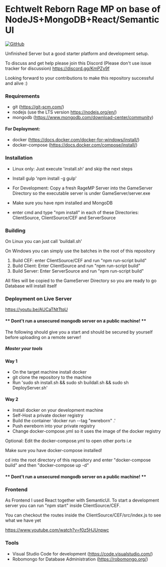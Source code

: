 # Echtwelt Reborn Rage MP on base of NodeJS+MongoDB+React/SemanticUI

[![GitHub](https://img.shields.io/github/license/xzessmedia/EchtweltRageMP.svg)](#)

Unfinished Server but a good starter platform and development setup.

To discuss and get help please join this Discord (Please don't use issue tracker for discussion)
https://discord.gg/KmPZy9f

Looking forward to your contributions to make this repository successful and alive :)

### Requirements
- git (https://git-scm.com/)
- nodejs (use the LTS version https://nodejs.org/en/)
- mongodb (https://www.mongodb.com/download-center/community)

#### For Deployment:
- docker (https://docs.docker.com/docker-for-windows/install/)
- docker-compose (https://docs.docker.com/compose/install/)

### Installation
- Linux only: Just execute 'install.sh' and skip the next steps

- Install gulp 'npm install -g gulp'
- For Development: Copy a fresh RageMP Server into the GameServer Directory so the executable server is under GameServer/server.exe
- Make sure you have npm installed and MongoDB
- enter cmd and type "npm install" in each of these Directories: ClientSource, ClientSource/CEF and ServerSource

### Building
On Linux you can just call 'buildall.sh'

On Windows you can simply use the batches in the root of this repository

1. Build CEF: enter ClientSource/CEF and run "npm run-script build"
2. Build Client: Enter ClientSource and run "npm run-script build"
3. Build Server: Enter ServerSource and run "npm run-script build"

All files will be copied to the GameServer Directory so you are ready to go
Database will install itself

### Deployment on Live Server

https://youtu.be/AUCaTNtTtqU

#### ** Dont't run a unsecured mongodb server on a public machine! **

The following should give you a start and should be secured by yourself
before uploading on a remote server!

##### Master your tools


#### Way 1

- On the target machine install docker
- git clone the repository to the machine
- Run 'sudo sh install.sh && sudo sh buildall.sh && sudo sh DeployServer.sh'

#### Way 2

- Install docker on your development machine
- Self-Host a private docker registry
- Build the container 'docker run --tag "ewreborn" .'
- Push ewreborn into your private registry
- Change docker-compose.yml so it uses the image of the docker registry

Optional: Edit the docker-compose.yml to open other ports i.e

Make sure you have docker-compose installed!

cd into the root directory of this repository and enter "docker-compose build" and then "docker-compose up -d"

#### ** Dont't run a unsecured mongodb server on a public machine! **

### Frontend
As Frontend I used React together with SemanticUI.
To start a development server you can run "npm start" inside ClientSource/CEF.

You can checkout the routes inside the ClientSource/CEF/src/index.js to see what we have yet

https://www.youtube.com/watch?v=f0z5HJUnpwc

### Tools
- Visual Studio Code for development (https://code.visualstudio.com/)
- Robomongo for Database Administration (https://robomongo.org/)
